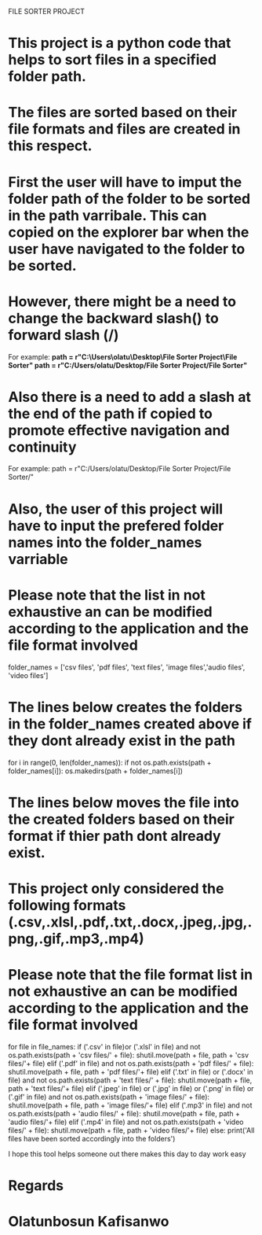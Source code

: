 FILE SORTER PROJECT

# This project is a python code that helps to sort files in a specified folder path.
# The files are sorted based on their file formats and files are created in this respect.

# First the user will have to imput the folder path of the folder to be sorted in the path varribale. This can copied on the explorer bar when the user have navigated to the folder to be sorted.
# However, there might be a need to change the backward slash(\) to forward slash (/)

For example:
**path = r"C:\Users\olatu\Desktop\File Sorter Project\File Sorter"
path = r"C:/Users/olatu/Desktop/File Sorter Project/File Sorter"**

# Also there is a need to add a slash at the end of the path if copied to promote effective navigation and continuity

For example:
path = r"C:/Users/olatu/Desktop/File Sorter Project/File Sorter/"


# Also, the user of this project will have to input the prefered folder names into the folder_names varriable
# Please note that the list in not exhaustive an can be modified according to the application and the file format involved
folder_names = ['csv files', 'pdf files', 'text files', 'image files','audio files', 'video files']


# The lines below creates the folders in the folder_names created above if they dont already exist in the path
for i in range(0, len(folder_names)):
    if not os.path.exists(path + folder_names[i]):
        os.makedirs(path + folder_names[i])

        
# The lines below moves the file into the created folders based on their format if thier path dont already exist.
# This project only considered the following formats (.csv,.xlsl,.pdf,.txt,.docx,.jpeg,.jpg,.png,.gif,.mp3,.mp4)
# Please note that the file format list in not exhaustive an can be modified according to the application and the file format involved
for file in file_names:
    if ('.csv' in file)or ('.xlsl' in file) and not os.path.exists(path + 'csv files/' + file):
        shutil.move(path + file, path + 'csv files/'+ file)
    elif ('.pdf' in file) and not os.path.exists(path + 'pdf files/' + file):
        shutil.move(path + file, path + 'pdf files/'+ file)
    elif ('.txt' in file) or ('.docx' in file) and not os.path.exists(path + 'text files/' + file):
        shutil.move(path + file, path + 'text files/'+ file)
    elif ('.jpeg' in file) or ('.jpg' in file) or ('.png' in file) or ('.gif' in file) and not os.path.exists(path + 'image files/' + file):
        shutil.move(path + file, path + 'image files/'+ file)
    elif ('.mp3' in file) and not os.path.exists(path + 'audio files/' + file):
        shutil.move(path + file, path + 'audio files/'+ file)
    elif ('.mp4'  in file) and not os.path.exists(path + 'video files/' + file):
        shutil.move(path + file, path + 'video files/'+ file)
    else:
        print('All files have been sorted accordingly into the folders')



I hope this tool helps someone out there makes this day to day work easy
# Regards
# Olatunbosun Kafisanwo
        
